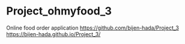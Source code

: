 # Project_ohmyfood_3
Online food order application https://github.com/bijen-hada/Project_3
 https://bijen-hada.github.io/Project_3/
